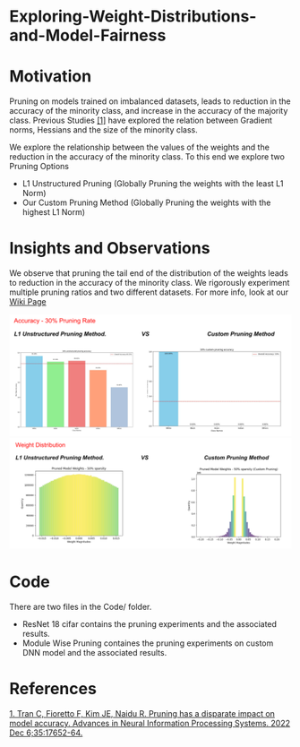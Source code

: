 # Exploring-Weight-Distributions-and-Model-Fairness

# Motivation
Pruning on models trained on imbalanced datasets, leads to reduction in the accuracy of the minority class, and increase in the accuracy of the majority class. Previous Studies [[1]](https://arxiv.org/abs/2205.13574) have explored the relation between Gradient norms, Hessians and the size of the minority class.

We explore the relationship between the values of the weights and the reduction in the accuracy of the minority class. To this end we explore two Pruning Options

* L1 Unstructured Pruning (Globally Pruning the weights with the least L1 Norm)
* Our Custom Pruning Method (Globally Pruning the weights with the highest L1 Norm)

# Insights and Observations

We observe that pruning the tail end of the distribution of the weights leads to reduction in the accuracy of the minority class. We rigorously experiment multiple pruning ratios and two different datasets.
For more info, look at our [Wiki Page]()

![img.png](assets/SCR-20231130-lmln.png)
![img_1.png](assets/SCR-20231130-lmsz.png)

# Code
There are two files in the Code/ folder.
* ResNet 18 cifar contains the pruning experiments and the associated results. 
* Module Wise Pruning containes the pruning experiments on custom DNN model and the associated results.

# References
[1. Tran C, Fioretto F, Kim JE, Naidu R. Pruning has a disparate impact on model accuracy. Advances in Neural Information Processing Systems. 2022 Dec 6;35:17652-64.](https://arxiv.org/abs/2205.13574)